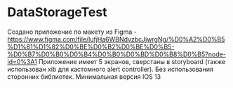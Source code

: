 # DataStorageTest

Создано приложение по макету из Figma  - https://www.figma.com/file/lufjHa6WBNdvzbcJjwrgNg/%D0%A2%D0%B5%D1%81%D1%82%D0%BE%D0%B2%D0%BE%D0%B5-%D0%B7%D0%B0%D0%B4%D0%B0%D0%BD%D0%B8%D0%B5?node-id=0%3A1
Приложение имеет 5 экранов, сверстаны в storyboard (также использован xib для кастомного alert controller).
Без использования сторонних библиотек.
Минимальная версия IOS 13
